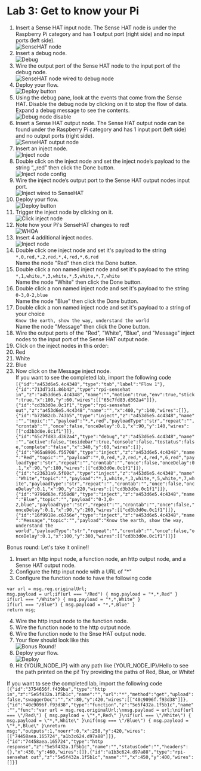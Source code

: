 # Lab 3: Get to know your Pi
1.	Insert a Sense HAT input node. The Sense HAT node is under the Raspberry Pi category and has 1 output port (right side) and no input ports (left side).   
![SenseHAT node](./images/pi-node-palette.png)
2.	Insert a debug node.   
![Debug](./images/debug-node-palette.png)
3.	Wire the output port of the Sense HAT node to the input port of the debug node.   
![SenseHAT node wired to debug node](./images/sensehat-wire-debug.png)
4.	Deploy your flow.   
![Deploy button](./images/deploy-button.png)
5.	Using the debug pane, look at the events that come from the Sense HAT. Disable the debug node by clicking on it to stop the flow of data. Expand a debug message to see the contents.   
![Debug node disable](./images/click-debug-node.png)
6.	Insert a Sense HAT output node. The Sense HAT output node can be found under the Raspberry Pi category and has 1 input port (left side) and no output ports (right side).   
![SenseHAT output node](./images/pi-node-palette.png)
7.	Insert an inject node.   
![Inject node](./images/inject-node-palette.png)
8.	Double click on the inject node and set the inject node’s payload to the string “*,*,red” then click the Done button.   
![Inject node config](./images/inject-node-config.png)
9.	Wire the inject node’s output port to the Sense HAT output nodes input port.   
![Inject wired to SenseHAT](./images/red-wire-pi.png)
10.	Deploy your flow.   
![Deploy button](./images/deploy-button.png)
11.	Trigger the inject node by clicking on it.   
![Click inject node](./images/click-inject-node-red.png)
12. Note how your Pi's SenseHAT changes to red!   
![WHOA](https://media.giphy.com/media/xT0xeJpnrWC4XWblEk/giphy.gif)
13. Insert 4 additional inject nodes.   
![Inject node](./images/inject-node-palette.png)
14. Double click one inject node and set it's payload to the string   
 ```*,0,red,*,2,red,*,4,red,*,6,red```   
Name the node "Red" then click the Done button.   
15. Double click a non named inject node and set it's payload to the string   
 ```*,1,white,*,3,white,*,5,white,*,7,white```   
Name the node "White" then click the Done button.   
16. Double click a non named inject node and set it's payload to the string   
 ```0-3,0-2,blue```   
Name the node "Blue" then click the Done button.   
17. Double click a non named inject node and set it's payload to a string of your choice   
```Know the earth, show the way, understand the world```   
Name the node "Message" then click the Done button.
18. Wire the output ports of the "Red", "White", "Blue", and "Message" inject nodes to the input port of the Sense HAT output node.
19. Click on the inject nodes in this order: 
  1. Red
  2. White
  3. Blue
19. Now click on the Message inject node.   
If you want to see the completed lab, import the following code   
```[{"id":"a453d6e5.4c4348","type":"tab","label":"Flow 1"},{"id":"713d71d1.86b42","type":"rpi-sensehat in","z":"a453d6e5.4c4348","name":"","motion":true,"env":true,"stick":true,"x":100,"y":60,"wires":[["65c7fd83.d362a4"]]},{"id":"cd3b3d0e.0c1f1","type":"rpi-sensehat out","z":"a453d6e5.4c4348","name":"","x":400,"y":140,"wires":[]},{"id":"b72b82cb.743b5","type":"inject","z":"a453d6e5.4c4348","name":"","topic":"","payload":"*,*,red","payloadType":"str","repeat":"","crontab":"","once":false,"onceDelay":0.1,"x":90,"y":140,"wires":[["cd3b3d0e.0c1f1"]]},{"id":"65c7fd83.d362a4","type":"debug","z":"a453d6e5.4c4348","name":"","active":false,"tosidebar":true,"console":false,"tostatus":false,"complete":"false","x":340,"y":60,"wires":[]},{"id":"965a8906.f55708","type":"inject","z":"a453d6e5.4c4348","name":"Red","topic":"","payload":"*,0,red,*,2,red,*,4,red,*,6,red","payloadType":"str","repeat":"","crontab":"","once":false,"onceDelay":0.1,"x":90,"y":180,"wires":[["cd3b3d0e.0c1f1"]]},{"id":"c23631a9.5f00c","type":"inject","z":"a453d6e5.4c4348","name":"White","topic":"","payload":"*,1,white,*,3,white,*,5,white,*,7,white","payloadType":"str","repeat":"","crontab":"","once":false,"onceDelay":0.1,"x":90,"y":220,"wires":[["cd3b3d0e.0c1f1"]]},{"id":"9796d63e.f358d8","type":"inject","z":"a453d6e5.4c4348","name":"Blue","topic":"","payload":"0-3,0-2,blue","payloadType":"str","repeat":"","crontab":"","once":false,"onceDelay":0.1,"x":90,"y":260,"wires":[["cd3b3d0e.0c1f1"]]},{"id":"16f9918e.c6756e","type":"inject","z":"a453d6e5.4c4348","name":"Message","topic":"","payload":"Know the earth, show the way, understand the world","payloadType":"str","repeat":"","crontab":"","once":false,"onceDelay":0.1,"x":100,"y":300,"wires":[["cd3b3d0e.0c1f1"]]}]```

Bonus round: Let's take it online!!
1. Insert an http input node, a function node, an http output node, and a Sense HAT output node.
2. Configure the http input node with a URL of "*"
3. Configure the function node to have the following code   
```
var url = msg.req.originalUrl;
msg.payload = url;if(url === "/Red") { msg.payload = "*,*,Red" }
if(url === "/White") { msg.payload = "*,*,White" }
if(url === "/Blue") { msg.payload = "*,*,Blue" }
return msg;
```

4. Wire the http input node to the function node.
5. Wire the function node to the http output node.
6. Wire the function node to the Snse HAT output node.
7. Your flow should look like this   
![Bonus Round!](./images/bonus-round.png)
8. Deploy your flow.   
![Deploy](./images/deploy-button.png)
9. Hit {YOUR_NODE_IP} with any path like {YOUR_NODE_IP}/Hello to see the path printed on the pi! Try providing the paths of Red, Blue, or White!

If you want to see the completed lab, import the following code   
```[{"id":"3754656f.f439ba","type":"http in","z":"5e5f432a.1f5b1c","name":"","url":"*","method":"get","upload":false,"swaggerDoc":"","x":80,"y":420,"wires":[["40c9096f.f93d38"]]},{"id":"40c9096f.f93d38","type":"function","z":"5e5f432a.1f5b1c","name":"","func":"var url = msg.req.originalUrl;\nmsg.payload = url;\nif(url === \"/Red\") { msg.payload = \"*,*,Red\" }\nif(url === \"/White\") { msg.payload = \"*,*,White\" }\nif(msg === \"/Blue\") { msg.payload = \"*,*,Blue\" }\nreturn msg;","outputs":1,"noerr":0,"x":250,"y":420,"wires":[["74458aea.165724","a1b3c624.d97a88"]]},{"id":"74458aea.165724","type":"http response","z":"5e5f432a.1f5b1c","name":"","statusCode":"","headers":{},"x":430,"y":460,"wires":[]},{"id":"a1b3c624.d97a88","type":"rpi-sensehat out","z":"5e5f432a.1f5b1c","name":"","x":450,"y":400,"wires":[]}]```